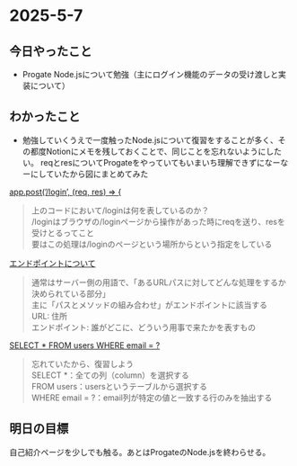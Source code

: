 # 2025-5-7  
## 今日やったこと  
- Progate Node.jsについて勉強（主にログイン機能のデータの受け渡しと実装について）
## わかったこと  
- 勉強していくうえで一度触ったNode.jsについて復習をすることが多く、その都度Notionにメモを残しておくことで、同じことを忘れないようにしたい。
reqとresについてProgateをやっていてもいまいち理解できずになーなーにしていたから図にまとめてみた

<ins>app.post(’/login’, (req, res) ⇒ {</ins>  
>上のコードにおいて/loginは何を表しているのか？  
/loginはブラウザの/loginページから操作があった時にreqを送り、resを受けとるってこと  
要はこの処理は/loginのページという場所からという指定をしている

<ins>エンドポイントについて</ins>
>通常はサーバー側の用語で、「あるURLパスに対してどんな処理をするか決められている部分」  
主に「パスとメソッドの組み合わせ」がエンドポイントに該当する  
URL: 住所  
エンドポイント: 誰がどこに、どういう用事で来たかを表すもの

<ins>SELECT * FROM users WHERE email = ?</ins>
>忘れていたから、復習しよう  
SELECT *：全ての列（column）を選択する  
FROM users：usersというテーブルから選択する  
WHERE email = ?：email列が特定の値と一致する行のみを抽出する

## 明日の目標  
自己紹介ページを少しでも触る。あとはProgateのNode.jsを終わらせる。
